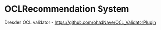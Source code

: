 # OCLRecommendation System

Dresden OCL validator - https://github.com/ohadNave/OCL_ValidatorPlugin
